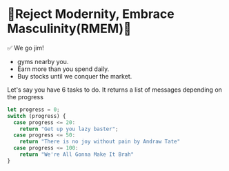 # 🔱Reject Modernity, Embrace Masculinity(RMEM)💪

✅ We go jim!

- gyms nearby you.
- Earn more than you spend daily.
- Buy stocks until we conquer the market.

Let's say you have 6 tasks to do.
It returns a list of messages depending on the progress

```javascript
let progress = 0;
switch (progress) {
  case progress <= 20:
    return "Get up you lazy baster";
  case progress <= 50:
    return "There is no joy without pain by Andraw Tate"
  case progress <= 100:
    return "We're All Gonna Make It Brah"
}
```
